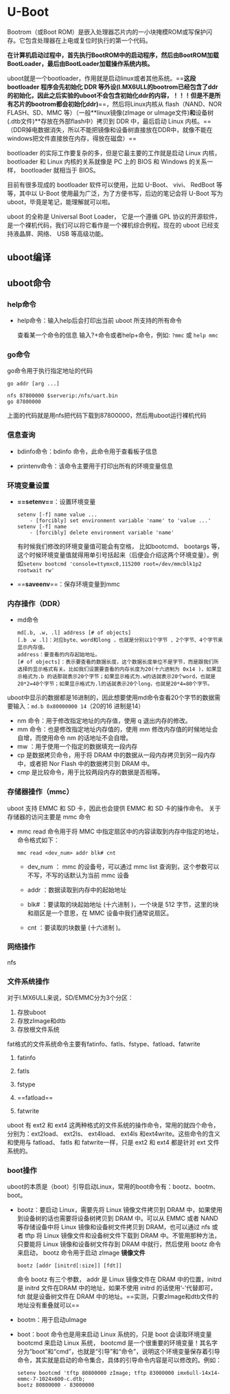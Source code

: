# U-Boot

Bootrom（或Boot ROM）是嵌入处理器芯片内的一小块掩模ROM或写保护闪存。它包含处理器在上电或复位时执行的第一个代码。

**在计算机启动过程中，首先执行BootROM中的启动程序，然后由BootROM加载BootLoader，最后由BootLoader加载操作系统内核。**

uboot就是一个bootloader，作用就是启动linux或者其他系统。==**这段 bootloader 程序会先初始化 DDR 等外设(I.MX6ULL的bootrom已经包含了ddr的初始化，因此之后实验的uboot不会包含初始化ddr的内容，！！！但是不是所有芯片的bootrom都会初始化ddr)**==，然后将Linux内核从 flash（NAND、NOR FLASH、SD、MMC 等）（一般**linux镜像(zImage or uImage文件)**和**设备树(.dtb文件)**存放在外部flash中）拷贝到 DDR 中，最后启动 Linux 内核。==（DDR掉电数据消失，所以不能把镜像和设备树直接放在DDR中，就像不能在windows把文件直接放在内存，得放在磁盘）==



bootloader 的实际工作要复杂的多，但是它最主要的工作就是启动 Linux 内核， bootloader 和 Linux 内核的关系就像是 PC 上的 BIOS 和 Windows 的关系一样， bootloader 就相当于 BIOS。

目前有很多现成的 bootloader 软件可以使用，比如 U-Boot、 vivi、 RedBoot 等等，其中以 U-Boot 使用最为广泛，为了方便书写，后边的笔记会将 U-Boot 写为 uboot，毕竟是笔记，能理解就可以啦。

uboot 的全称是 Universal Boot Loader， 它是一个遵循 GPL 协议的开源软件， 是一个裸机代码，我们可以将它看作是一个裸机综合例程。现在的 uboot 已经支持液晶屏、网络、 USB 等高级功能。



## uboot编译



## uboot命令

### help命令

- help命令：输入help后会打印出当前 uboot 所支持的所有命令

  查看某一个命令的信息 输入?+命令或者help+命令，例如: `?mmc` 或 `help mmc`
  
  
### go命令

go命令用于执行指定地址的代码
```
go addr [arg ...]
```
```
nfs 87800000 $serverip:/nfs/uart.bin
go 87800000
```

上面的代码就是用nfs把代码下载到87800000，然后用uboot运行裸机代码




### 信息查询 

- bdinfo命令：bdinfo 命令，此命令用于查看板子信息

- printenv命令：该命令主要用于打印出所有的环境变量信息



### 环境变量设置

- **==setenv==**：设置环境变量

  ```Usage:
  setenv [-f] name value ...
      - [forcibly] set environment variable 'name' to 'value ...'
  setenv [-f] name
      - [forcibly] delete environment variable 'name'
  ```
  有时候我们修改的环境变量值可能会有空格， 比如bootcmd、 bootargs 等， 这个时候环境变量值就得用单引号括起来（后便会介绍这两个环境变量）。例如`setenv bootcmd 'console=ttymxc0,115200 root=/dev/mmcblk1p2 rootwait rw'`

- ==**saveenv**==：保存环境变量到mmc

### 内存操作（DDR）

- md命令
  ```
  md[.b, .w, .l] address [# of objects]
  [.b .w .l]：对应byte、word和long ，也就是分别以1个字节 、2个字节、4个字节来显示内存值。
  address：要查看的内存起始地址。
  [# of objects]：表示要查看的数据长度，这个数据长度单位不是字节，而是跟我们所选择的显示格式有关。比如我们设置要查看的内存长度为20(十六进制为 0x14 )，如果显示格式为.b 的话那就表示20个字节；如果显示格式为.w的话就表示20个word，也就是20*2=40个字节；如果显示格式为.l的话就表示20个long，也就是20*4=80个字节。
  ```

​	uboot中显示的数据都是16进制的，因此想要使用md命令查看20个字节的数据需要输入：`md.b 0x80000000 14`（20的16	进制是14）

- nm 命令：用于修改指定地址的内存值，使用 q 退出内存的修改。
- mm 命令：也是修改指定地址内存值的，使用 mm 修改内存值的时候地址会自增，而使用命令 nm 的话地址不会自增。
- mw ：用于使用一个指定的数据填充一段内存
- cp 是数据拷贝命令，用于将 DRAM 中的数据从一段内存拷贝到另一段内存中，或者把 Nor Flash 中的数据拷贝到 DRAM 中。
- cmp 是比较命令，用于比较两段内存的数据是否相等。

### 存储器操作（mmc）

uboot 支持 EMMC 和 SD 卡，因此也会提供 EMMC 和 SD 卡的操作命令。 关于存储器的访问主要是 mmc 命令

- mmc read 命令用于将 MMC 中指定扇区中的内容读取到内存中指定的地址，命令格式如下：
	```
	mmc read <dev_num> addr blk# cnt
	```
	- dev_num ： mmc 的设备号，可以通过 mmc list 查询到，这个参数可以不写，不写的话默认为当前 mmc 设备
	
	- addr ：数据读取到内存中的起始地址
	
	- blk# ：要读取的块起始地址 (十六进制 )，一个块是 512 字节，这里的块和扇区是一个意思，在 MMC 设备中我们通常说扇区。
	
	- cnt ：要读取的块数量 (十六进制 )。
	
	  

### 网络操作

nfs



### 文件系统操作

对于I.MX6ULL来说，SD/EMMC分为3个分区：

1. 存放uboot
2. 存放zImage和dtb
3. 存放根文件系统

fat格式的文件系统命令主要有fatinfo、fatls、fstype、fatload、fatwrite

1. fatinfo

2. fatls

3. fstype

4. ==fatload==

5. fatwrite

uboot 有 ext2 和 ext4 这两种格式的文件系统的操作命令，常用的就四个命令，分别为：ext2load、 ext2ls、 ext4load、 ext4ls 和ext4write。这些命令的含义和使用与 fatload、 fatls 和 fatwrite一样，只是 ext2 和 ext4 都是针对 ext 文件系统的。



### boot操作

uboot的本质是（boot）引导启动Linux，常用的boot命令有：bootz、bootm、boot。

- bootz：要启动 Linux，需要先将 Linux 镜像文件拷贝到 DRAM 中，如果使用到设备树的话也需要将设备树拷贝到 DRAM 中。可以从 EMMC 或者 NAND 等存储设备中将 Linux 镜像和设备树文件拷贝到 DRAM，也可以通过 nfs 或者 tftp 将 Linux 镜像文件和设备树文件下载到 DRAM 中。不管用那种方法，只要能将 Linux 镜像和设备树文件存到 DRAM 中就行，然后使用 bootz 命令来启动， bootz 命令用于启动 zImage **镜像文件**
	```
	bootz [addr [initrd[:size]] [fdt]]
	```
	命令 bootz 有三个参数， addr 是 Linux 镜像文件在 DRAM 中的位置，initrd 是 initrd 文件在DRAM 中的地址，如果不使用 initrd 的话使用‘-’代替即可， fdt 就是设备树文件在 DRAM 中的地址。==实测，只要zImage和dtb文件的地址没有重叠就可以==
  
  
  
- bootm：用于启动uImage

- boot：boot 命令也是用来启动 Linux 系统的，只是 boot 会读取环境变量 bootcmd 来启动 Linux 系统， bootcmd 是一个很重要的环境变量！其名字分为“boot”和“cmd”，也就是“引导”和“命令”，说明这个环境变量保存着引导命令，其实就是启动的命令集合，具体的引导命令内容是可以修改的。例如：

	```
	setenv bootcmd 'tftp 80800000 zImage; tftp 83000000 imx6ull-14x14-emmc-7-1024x600-c.dtb;
	bootz 80800000 - 83000000
	```





